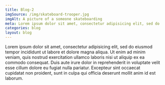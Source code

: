 ```yaml
---
title: Blog-2
imgSource: /img/skateboard-trooper.jpg
imgAlt: A picture of a someone skateboarding
meta: Lorem ipsum dolor sit amet, consectetur adipisicing elit, sed do eiusmod tempor incididunt ut labore et dolore magna aliqua.
categories: blog
layout: blog
---
```


Lorem ipsum dolor sit amet, consectetur adipisicing elit, sed do eiusmod tempor incididunt ut labore et dolore magna aliqua. Ut enim ad minim veniam, quis nostrud exercitation ullamco laboris nisi ut aliquip ex ea commodo consequat. Duis aute irure dolor in reprehenderit in voluptate velit esse cillum dolore eu fugiat nulla pariatur. Excepteur sint occaecat cupidatat non proident, sunt in culpa qui officia deserunt mollit anim id est laborum.

